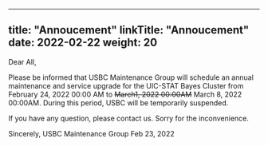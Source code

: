 
---
title: "Annoucement"
linkTitle: "Annoucement"
date: 2022-02-22
weight: 20
---

Dear All,

Please be informed that USBC Maintenance Group will schedule an annual maintenance and service upgrade for the UIC-STAT Bayes Cluster from February 24, 2022 00:00 AM to ~~March1, 2022 00:00AM~~ March 8, 2022 00:00AM. During this period, USBC will be temporarily suspended.

If you have any question, please contact us. Sorry for the inconvenience.

Sincerely, USBC Maintenance Group Feb 23, 2022